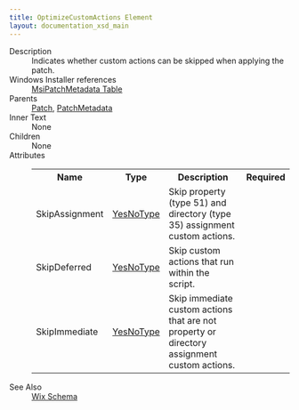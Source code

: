 ```yaml
---
title: OptimizeCustomActions Element
layout: documentation_xsd_main
---
```

<dl>
  <dt>Description</dt>
  <dd>Indicates whether custom actions can be skipped when applying the patch.</dd>
  <dt>Windows Installer references</dt>
  <dd>
    <a href="http://msdn.microsoft.com/library/aa370344.aspx" target="_blank">MsiPatchMetadata Table</a>
  </dd>
  <dt>Parents</dt>
  <dd>
    <a href="../patch/">Patch</a>, <a href="../patchmetadata/">PatchMetadata</a></dd>
  <dt>Inner Text</dt>
  <dd>None</dd>
  <dt>Children</dt>
  <dd>None</dd>
  <dt>Attributes</dt>
  <dd>
    <table cellspacing="0" cellpadding="0" class="schema">
      <tr>
        <th width="15%">Name</th>
        <th width="15%">Type</th>
        <th width="65%">Description</th>
        <th width="15%">Required</th>
      </tr>
      <tr>
        <td>SkipAssignment</td>
        <td><a href="../simple_type_yesnotype/">YesNoType</a></td>
        <td>Skip property (type 51) and directory (type 35) assignment custom actions.</td>
        <td>&nbsp;</td>
      </tr>
      <tr>
        <td>SkipDeferred</td>
        <td><a href="../simple_type_yesnotype/">YesNoType</a></td>
        <td>Skip custom actions that run within the script.</td>
        <td>&nbsp;</td>
      </tr>
      <tr>
        <td>SkipImmediate</td>
        <td><a href="../simple_type_yesnotype/">YesNoType</a></td>
        <td>Skip immediate custom actions that are not property or directory assignment custom actions.</td>
        <td>&nbsp;</td>
      </tr>
    </table>
  </dd>
  <dt>See Also</dt>
  <dd>
    <a href="../">Wix Schema</a>
  </dd>
</dl>
